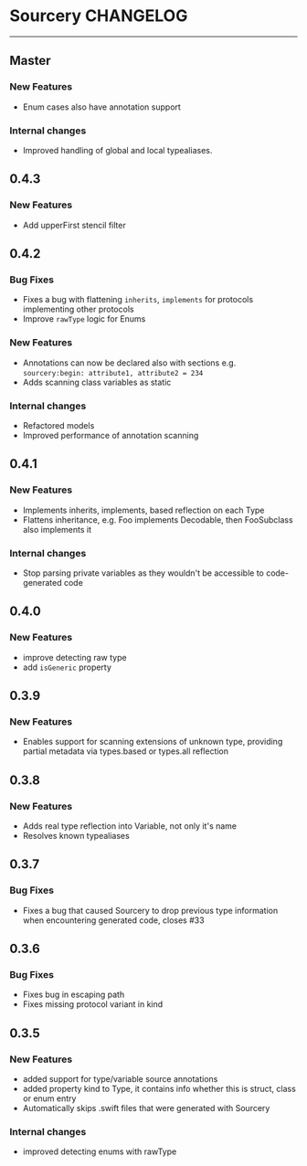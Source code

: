 # Sourcery CHANGELOG

---

## Master

### New Features

* Enum cases also have annotation support

### Internal changes

* Improved handling of global and local typealiases.

## 0.4.3

### New Features
* Add upperFirst stencil filter

## 0.4.2

### Bug Fixes

* Fixes a bug with flattening `inherits`, `implements` for protocols implementing other protocols
* Improve `rawType` logic for Enums

### New Features

* Annotations can now be declared also with sections e.g. `sourcery:begin: attribute1, attribute2 = 234`
* Adds scanning class variables as static

### Internal changes

* Refactored models
* Improved performance of annotation scanning

## 0.4.1

### New Features

* Implements inherits, implements, based reflection on each Type
* Flattens inheritance, e.g. Foo implements Decodable, then FooSubclass also implements it

### Internal changes

* Stop parsing private variables as they wouldn't be accessible to code-generated code

## 0.4.0

### New Features

* improve detecting raw type
* add `isGeneric` property

## 0.3.9

### New Features

* Enables support for scanning extensions of unknown type, providing partial metadata via types.based or types.all reflection

## 0.3.8
### New Features

* Adds real type reflection into Variable, not only it's name
* Resolves known typealiases

## 0.3.7
### Bug Fixes

* Fixes a bug that caused Sourcery to drop previous type information when encountering generated code, closes #33

## 0.3.6
### Bug Fixes

* Fixes bug in escaping path
* Fixes missing protocol variant in kind


## 0.3.5

### New Features
* added support for type/variable source annotations
* added property kind to Type, it contains info whether this is struct, class or enum entry
* Automatically skips .swift files that were generated with Sourcery

### Internal changes

* improved detecting enums with rawType
